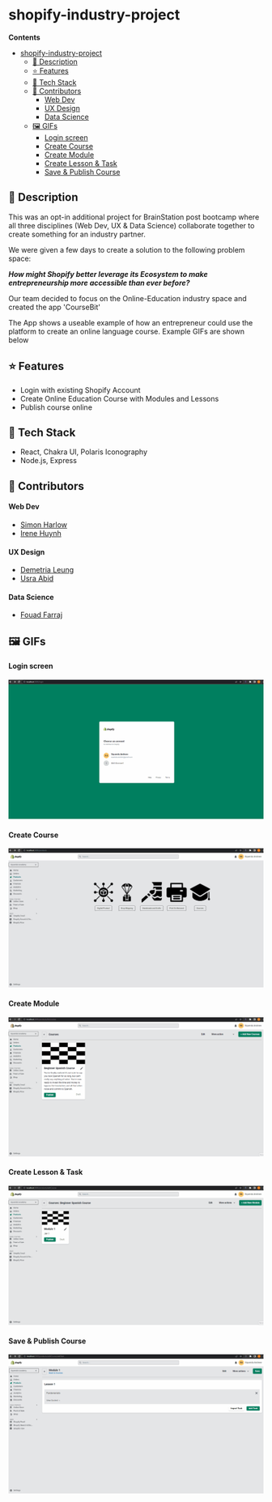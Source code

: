 # shopify-industry-project

**Contents**
- [shopify-industry-project](#shopify-industry-project)
  - [📝 Description](#-description)
  - [⭐ Features](#-features)
  - [🧰 Tech Stack](#-tech-stack)
  - [👷 Contributors](#-contributors)
      - [Web Dev](#web-dev)
      - [UX Design](#ux-design)
      - [Data Science](#data-science)
  - [🖼️ GIFs](#️-gifs)
      - [Login screen](#login-screen)
      - [Create Course](#create-course)
      - [Create Module](#create-module)
      - [Create Lesson \& Task](#create-lesson--task)
      - [Save \& Publish Course](#save--publish-course)


## 📝 Description
This was an opt-in additional project for BrainStation post bootcamp where all three disciplines (Web Dev, UX & Data Science) collaborate together to create something for an industry partner.

We were given a few days to create a solution to the following problem space:

***How might Shopify better leverage its Ecosystem to make entrepreneurship more accessible than ever before?***

Our team decided to focus on the Online-Education industry space and created the app 'CourseBit'

The App shows a useable example of how an entrepreneur could use the platform to create an online language course. Example GIFs are shown below

## ⭐ Features

* Login with existing Shopify Account
* Create Online Education Course with Modules and Lessons
* Publish course online

## 🧰 Tech Stack

* React, Chakra UI, Polaris Iconography
* Node.js, Express

## 👷 Contributors

#### Web Dev

* [Simon Harlow](https://github.com/simon-harlow)
* [Irene Huynh](https://github.com/IreneHuynh)

#### UX Design

* [Demetria Leung](www.demetrialeung.com)
* [Usra Abid](https://usra-design.squarespace.com/)

#### Data Science

* [Fouad Farraj](https://www.linkedin.com/in/fouadfarraj/)

## 🖼️ GIFs

#### Login screen
![Login](./screenshots-gifs/CourseBit-Login.gif)

#### Create Course
![Create Course](./screenshots-gifs/CourseBit-Create-Course.gif)

#### Create Module
![Create Module](./screenshots-gifs/CourseBit-Create-Module.gif)

#### Create Lesson & Task
![Create Lesson and Task](./screenshots-gifs/CourseBit-Create-Lesson-and-Task.gif)

#### Save & Publish Course
![Save and Publish](./screenshots-gifs/CourseBit-Save-and-Publish.gif)